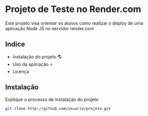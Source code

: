 # Projeto de Teste no Render.com

Este projeto visa orientar os alunos como realizar o deploy de 
uma aplicação Node JS no servidor render.com 

## Indice

 - Instalação do projeto 🌎
 - Uso da aplicação ⭐
 - Licença

## Instalação

Explique o processo de instalação do projeto

```bash
git clone http://github.com/usuario/projeto.git
```
